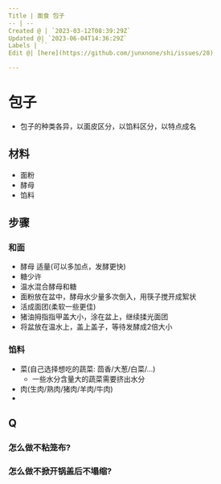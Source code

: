 ```yaml
---
Title | 面食 包子
-- | --
Created @ | `2023-03-12T08:39:29Z`
Updated @| `2023-06-04T14:36:29Z`
Labels | ``
Edit @| [here](https://github.com/junxnone/shi/issues/28)

---
```

# 包子
- 包子的种类各异，以面皮区分，以馅料区分，以特点成名



## 材料

- 面粉
- 酵母
- 馅料

## 步骤

###  和面
- 酵母 适量(可以多加点，发酵更快)
- 糖少许
- 温水混合酵母和糖
- 面粉放在盆中，酵母水少量多次倒入，用筷子搅开成絮状
- 活成面团(柔软一些更佳)
- 猪油拇指指甲盖大小，涂在盆上，继续揉光面团
- 将盆放在温水上，盖上盖子，等待发酵成2倍大小

### 馅料
- 菜(自己选择想吃的蔬菜: 茴香/大葱/白菜/...)
  - 一些水分含量大的蔬菜需要挤出水分
- 肉(生肉/熟肉/猪肉/羊肉/牛肉)
- 


## Q

### 怎么做不粘笼布?

### 怎么做不掀开锅盖后不塌缩?

